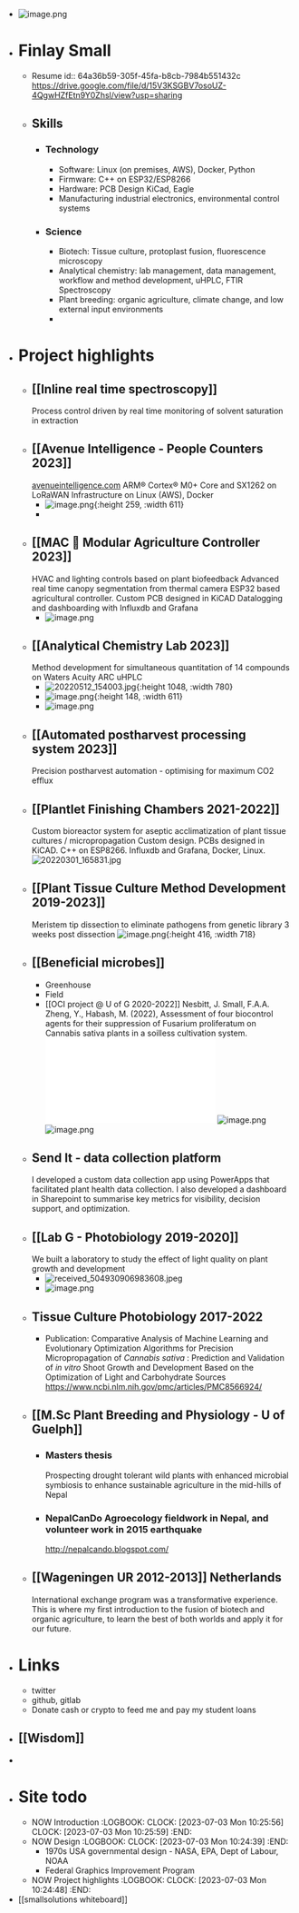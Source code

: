 - ![image.png](../assets/image_1688402515733_0.png)
- # Finlay Small
	- Resume
	  id:: 64a36b59-305f-45fa-b8cb-7984b551432c
	  https://drive.google.com/file/d/15V3KSGBV7osoUZ-4QgwHZfEtn9Y0Zhsl/view?usp=sharing
	- ## Skills
		- ### Technology
			- Software: Linux (on premises, AWS), Docker, Python
			- Firmware: C++ on ESP32/ESP8266
			- Hardware: PCB Design KiCad, Eagle
			- Manufacturing industrial electronics, environmental control systems
		- ### Science
			- Biotech: Tissue culture, protoplast fusion, fluorescence microscopy
			- Analytical chemistry: lab management, data management, workflow and method development, uHPLC, FTIR Spectroscopy
			- Plant breeding: organic agriculture, climate change, and low external input environments
			-
- # Project highlights
	- ## [[Inline real time spectroscopy]]
	  Process control driven by real time monitoring of solvent saturation in extraction
	- ## [[Avenue Intelligence - People Counters 2023]] 
	  [avenueintelligence.com](https://avenueintelligence.com/)
	  ARM® Cortex® M0+ Core and SX1262 on LoRaWAN
	  Infrastructure on Linux (AWS), Docker
		- ![image.png](../assets/image_1688423776023_0.png){:height 259, :width 611}
		-
	- ## [[MAC 🌱 Modular Agriculture Controller 2023]]
	  HVAC and lighting controls based on plant biofeedback
	  Advanced real time canopy segmentation from thermal camera
	  ESP32 based agricultural controller. Custom PCB designed in KiCAD
	  Datalogging and dashboarding with Influxdb and Grafana
		- ![image.png](../assets/image_1688423559948_0.png)
	- ## [[Analytical Chemistry Lab 2023]]
	  Method development for simultaneous quantitation of 14 compounds on Waters Acuity ARC uHPLC
		- ![20220512_154003.jpg](../assets/20220512_154003_1688425376241_0.jpg){:height 1048, :width 780}
		- ![image.png](../assets/image_1688436117795_0.png){:height 148, :width 611}
		- ![image.png](../assets/image_1688437593680_0.png)
	- ## [[Automated postharvest processing system 2023]]
	  Precision postharvest automation - optimising for maximum CO2 efflux
	- ## [[Plantlet Finishing Chambers 2021-2022]]
	  Custom bioreactor system for aseptic acclimatization of plant tissue cultures / micropropagation
	  Custom design. PCBs designed in KiCAD. C++ on ESP8266. 
	  Influxdb and Grafana, Docker, Linux.
	  ![20220301_165831.jpg](../assets/20220301_165831_1688424417458_0.jpg)
	- ## [[Plant Tissue Culture Method Development 2019-2023]]
	  Meristem tip dissection to eliminate pathogens from genetic library
	  3 weeks post dissection
	  ![image.png](../assets/image_1688424237233_0.png){:height 416, :width 718}
	- ## [[Beneficial microbes]]
		- Greenhouse
		- Field
		- [[OCI project @ U of G 2020-2022]]
		  Nesbitt, J. Small, F.A.A. Zheng, Y., Habash, M. (2022), Assessment of four biocontrol agents for their suppression of
		  Fusarium proliferatum on Cannabis sativa plants in a soilless cultivation system.
		  ![CGC2022_Nesbitt_Poster.pdf](../assets/CGC2022_Nesbitt_Poster_1688426861132_0.pdf)
		  ![image.png](../assets/image_1688427157248_0.png)
		  ![image.png](../assets/image_1688427187744_0.png)
	- ## Send It - data collection platform
	  I developed a custom data collection app using PowerApps that facilitated plant health data collection. I also developed a dashboard in Sharepoint to summarise key metrics for visibility, decision support, and optimization.
	- ## [[Lab G - Photobiology 2019-2020]]
	  We built a laboratory to study the effect of light quality on plant growth and development
		- ![received_504930906983608.jpeg](../assets/received_504930906983608_1688426356547_0.jpeg)
		- ![image.png](../assets/image_1688437748035_0.png)
	- ## Tissue Culture Photobiology 2017-2022
		- Publication: Comparative Analysis of Machine Learning and Evolutionary Optimization Algorithms for Precision Micropropagation of *Cannabis sativa* : Prediction and Validation of *in vitro* Shoot Growth and Development Based on the Optimization of Light and Carbohydrate Sources
		  https://www.ncbi.nlm.nih.gov/pmc/articles/PMC8566924/
	- ## [[M.Sc Plant Breeding and Physiology - U of Guelph]]
		- ### Masters thesis
		  Prospecting drought tolerant wild plants with enhanced microbial symbiosis to enhance sustainable agriculture in the mid-hills of Nepal
		- ### NepalCanDo Agroecology fieldwork in Nepal, and volunteer work in 2015 earthquake
		  http://nepalcando.blogspot.com/
	- ## [[Wageningen UR 2012-2013]] Netherlands
	  International exchange program was a transformative experience. This is where my first introduction to the fusion of biotech and organic agriculture, to learn the best of both worlds and apply it for our future.
- # Links
	- twitter
	- github, gitlab
	- Donate cash or crypto to feed me and pay my student loans
- ## [[Wisdom]]
-
- # Site todo
	- NOW Introduction
	  :LOGBOOK:
	  CLOCK: [2023-07-03 Mon 10:25:56]
	  CLOCK: [2023-07-03 Mon 10:25:59]
	  :END:
	- NOW Design
	  :LOGBOOK:
	  CLOCK: [2023-07-03 Mon 10:24:39]
	  :END:
		- 1970s USA governmental design - NASA, EPA, Dept of Labour, NOAA
		- Federal Graphics Improvement Program
	- NOW Project highlights
	  :LOGBOOK:
	  CLOCK: [2023-07-03 Mon 10:24:48]
	  :END:
- [[smallsolutions whiteboard]]